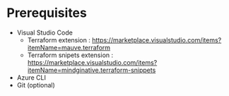 # Prerequisites

* Visual Studio Code
  * Terraform extension : https://marketplace.visualstudio.com/items?itemName=mauve.terraform
  * Terraform snipets extension : https://marketplace.visualstudio.com/items?itemName=mindginative.terraform-snippets
* Azure CLI
* Git (optional)
